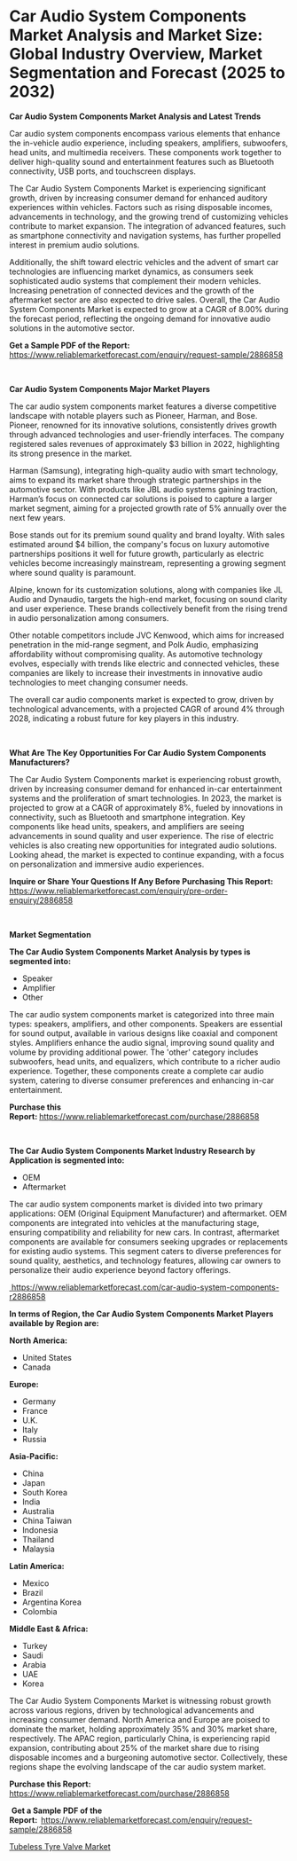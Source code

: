 <p><h1>Car Audio System Components Market Analysis and Market Size: Global Industry Overview, Market Segmentation and Forecast (2025 to 2032)</h1></p><p><strong>Car Audio System Components Market Analysis and Latest Trends</strong></p>
<p><p>Car audio system components encompass various elements that enhance the in-vehicle audio experience, including speakers, amplifiers, subwoofers, head units, and multimedia receivers. These components work together to deliver high-quality sound and entertainment features such as Bluetooth connectivity, USB ports, and touchscreen displays.</p><p>The Car Audio System Components Market is experiencing significant growth, driven by increasing consumer demand for enhanced auditory experiences within vehicles. Factors such as rising disposable incomes, advancements in technology, and the growing trend of customizing vehicles contribute to market expansion. The integration of advanced features, such as smartphone connectivity and navigation systems, has further propelled interest in premium audio solutions.</p><p>Additionally, the shift toward electric vehicles and the advent of smart car technologies are influencing market dynamics, as consumers seek sophisticated audio systems that complement their modern vehicles. Increasing penetration of connected devices and the growth of the aftermarket sector are also expected to drive sales. Overall, the Car Audio System Components Market is expected to grow at a CAGR of 8.00% during the forecast period, reflecting the ongoing demand for innovative audio solutions in the automotive sector.</p></p>
<p><strong>Get a Sample PDF of the Report:&nbsp;</strong> <a href="https://www.reliablemarketforecast.com/enquiry/request-sample/2886858?utm_campaign=3357&utm_medium=2&utm_source=Github&utm_content=ia&utm_term=13032025&utm_id=car-audio-system-components">https://www.reliablemarketforecast.com/enquiry/request-sample/2886858</a></p>
<p>&nbsp;</p>
<p><strong>Car Audio System Components Major Market Players</strong></p>
<p><p>The car audio system components market features a diverse competitive landscape with notable players such as Pioneer, Harman, and Bose. Pioneer, renowned for its innovative solutions, consistently drives growth through advanced technologies and user-friendly interfaces. The company registered sales revenues of approximately $3 billion in 2022, highlighting its strong presence in the market.</p><p>Harman (Samsung), integrating high-quality audio with smart technology, aims to expand its market share through strategic partnerships in the automotive sector. With products like JBL audio systems gaining traction, Harman’s focus on connected car solutions is poised to capture a larger market segment, aiming for a projected growth rate of 5% annually over the next few years.</p><p>Bose stands out for its premium sound quality and brand loyalty. With sales estimated around $4 billion, the company's focus on luxury automotive partnerships positions it well for future growth, particularly as electric vehicles become increasingly mainstream, representing a growing segment where sound quality is paramount.</p><p>Alpine, known for its customization solutions, along with companies like JL Audio and Dynaudio, targets the high-end market, focusing on sound clarity and user experience. These brands collectively benefit from the rising trend in audio personalization among consumers.</p><p>Other notable competitors include JVC Kenwood, which aims for increased penetration in the mid-range segment, and Polk Audio, emphasizing affordability without compromising quality. As automotive technology evolves, especially with trends like electric and connected vehicles, these companies are likely to increase their investments in innovative audio technologies to meet changing consumer needs. </p><p>The overall car audio components market is expected to grow, driven by technological advancements, with a projected CAGR of around 4% through 2028, indicating a robust future for key players in this industry.</p></p>
<p>&nbsp;</p>
<p><strong>What Are The Key Opportunities For Car Audio System Components Manufacturers?</strong></p>
<p><p>The Car Audio System Components market is experiencing robust growth, driven by increasing consumer demand for enhanced in-car entertainment systems and the proliferation of smart technologies. In 2023, the market is projected to grow at a CAGR of approximately 8%, fueled by innovations in connectivity, such as Bluetooth and smartphone integration. Key components like head units, speakers, and amplifiers are seeing advancements in sound quality and user experience. The rise of electric vehicles is also creating new opportunities for integrated audio solutions. Looking ahead, the market is expected to continue expanding, with a focus on personalization and immersive audio experiences.</p></p>
<p><strong>Inquire or Share Your Questions If Any Before Purchasing This Report:</strong> <a href="https://www.reliablemarketforecast.com/enquiry/pre-order-enquiry/2886858?utm_campaign=3357&utm_medium=2&utm_source=Github&utm_content=ia&utm_term=13032025&utm_id=car-audio-system-components">https://www.reliablemarketforecast.com/enquiry/pre-order-enquiry/2886858</a></p>
<p>&nbsp;</p>
<p><strong>Market Segmentation</strong></p>
<p><strong>The Car Audio System Components Market Analysis by types is segmented into:</strong></p>
<p><ul><li>Speaker</li><li>Amplifier</li><li>Other</li></ul></p>
<p><p>The car audio system components market is categorized into three main types: speakers, amplifiers, and other components. Speakers are essential for sound output, available in various designs like coaxial and component styles. Amplifiers enhance the audio signal, improving sound quality and volume by providing additional power. The 'other' category includes subwoofers, head units, and equalizers, which contribute to a richer audio experience. Together, these components create a complete car audio system, catering to diverse consumer preferences and enhancing in-car entertainment.</p></p>
<p><strong>Purchase this Report:&nbsp;</strong><a href="https://www.reliablemarketforecast.com/purchase/2886858?utm_campaign=3357&utm_medium=2&utm_source=Github&utm_content=ia&utm_term=13032025&utm_id=car-audio-system-components">https://www.reliablemarketforecast.com/purchase/2886858</a></p>
<p>&nbsp;</p>
<p><strong>The Car Audio System Components Market Industry Research by Application is segmented into:</strong></p>
<p><ul><li>OEM</li><li>Aftermarket</li></ul></p>
<p><p>The car audio system components market is divided into two primary applications: OEM (Original Equipment Manufacturer) and aftermarket. OEM components are integrated into vehicles at the manufacturing stage, ensuring compatibility and reliability for new cars. In contrast, aftermarket components are available for consumers seeking upgrades or replacements for existing audio systems. This segment caters to diverse preferences for sound quality, aesthetics, and technology features, allowing car owners to personalize their audio experience beyond factory offerings.</p></p>
<p><a href="https://www.reliablemarketforecast.com/car-audio-system-components-r2886858?utm_campaign=3357&utm_medium=2&utm_source=Github&utm_content=ia&utm_term=13032025&utm_id=car-audio-system-components">&nbsp;https://www.reliablemarketforecast.com/car-audio-system-components-r2886858</a></p>
<p><strong>In terms of Region, the Car Audio System Components Market Players available by Region are:</strong></p>
<p>
    <p> <strong> North America: </strong>
        <ul>
            <li>United States</li>
            <li>Canada</li>
        </ul>
        </p> 
    <p> <strong> Europe: </strong>
        <ul>
            <li>Germany</li>
            <li>France</li>
            <li>U.K.</li>
            <li>Italy</li>
            <li>Russia</li>
        </ul>
        </p> 
    <p> <strong> Asia-Pacific: </strong>
        <ul>
            <li>China</li>
            <li>Japan</li>
            <li>South Korea</li>
            <li>India</li>
            <li>Australia</li>
            <li>China Taiwan</li>
            <li>Indonesia</li>
            <li>Thailand</li>
            <li>Malaysia</li>
        </ul>
        </p> 
    <p> <strong> Latin America: </strong>
        <ul>
            <li>Mexico</li>
            <li>Brazil</li>
            <li>Argentina Korea</li>
            <li>Colombia</li>
        </ul>
        </p> 
    <p> <strong> Middle East & Africa: </strong>
        <ul>
            <li>Turkey</li>
            <li>Saudi</li>
            <li>Arabia</li>
            <li>UAE</li>
            <li>Korea</li>
        </ul>
    </p>
    </p>
<p><p>The Car Audio System Components Market is witnessing robust growth across various regions, driven by technological advancements and increasing consumer demand. North America and Europe are poised to dominate the market, holding approximately 35% and 30% market share, respectively. The APAC region, particularly China, is experiencing rapid expansion, contributing about 25% of the market share due to rising disposable incomes and a burgeoning automotive sector. Collectively, these regions shape the evolving landscape of the car audio system market.</p></p>
<p><strong>Purchase this Report: </strong><a href="https://www.reliablemarketforecast.com/purchase/2886858?utm_campaign=3357&utm_medium=2&utm_source=Github&utm_content=ia&utm_term=13032025&utm_id=car-audio-system-components">https://www.reliablemarketforecast.com/purchase/2886858</a></p>
<p>&nbsp;<strong>Get a Sample PDF of the Report:&nbsp;&nbsp;</strong><a href="https://www.reliablemarketforecast.com/enquiry/request-sample/2886858?utm_campaign=3357&utm_medium=2&utm_source=Github&utm_content=ia&utm_term=13032025&utm_id=car-audio-system-components">https://www.reliablemarketforecast.com/enquiry/request-sample/2886858</a></p>
<p><strong></strong></p>
<p><p><a href="https://github.com/bulkagumanvv/Market-Research-Report-List-1/blob/main/tubeless-tyre-valve-market.md?utm_campaign=3357&utm_medium=2&utm_source=Github&utm_content=ia&utm_term=13032025&utm_id=car-audio-system-components">Tubeless Tyre Valve Market</a></p></p>